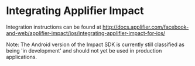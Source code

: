 Integrating Applifier Impact
=======================

Integration instructions can be found at http://docs.applifier.com/facebook-and-web/applifier-impact/ios/integrating-applifier-impact-for-ios/

Note: The Android version of the Impact SDK is currently still classified as being 'in development' and should not yet be used in production applications.
